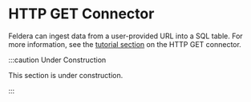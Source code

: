 # HTTP GET Connector

Feldera can ingest data from a user-provided URL into a SQL table.
For more information, see the [tutorial section](/docs/tutorials/basics/part3#step-1-create-http-get-connectors)
on the HTTP GET connector.

:::caution Under Construction

This section is under construction.

:::
